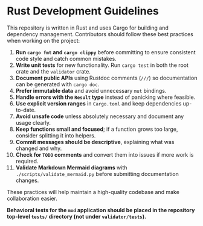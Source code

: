 # Rust Development Guidelines

This repository is written in Rust and uses Cargo for building and dependency management. Contributors should follow these best practices when working on the project:

1. **Run `cargo fmt` and `cargo clippy`** before committing to ensure consistent code style and catch common mistakes.
2. **Write unit tests** for new functionality. Run `cargo test` in both the root crate and the `validator` crate.
3. **Document public APIs** using Rustdoc comments (`///`) so documentation can be generated with `cargo doc`.
4. **Prefer immutable data** and avoid unnecessary `mut` bindings.
5. **Handle errors with the `Result` type** instead of panicking where feasible.
6. **Use explicit version ranges** in `Cargo.toml` and keep dependencies up-to-date.
7. **Avoid unsafe code** unless absolutely necessary and document any usage clearly.
8. **Keep functions small and focused**; if a function grows too large, consider splitting it into helpers.
9. **Commit messages should be descriptive**, explaining what was changed and why.
10. **Check for `TODO` comments** and convert them into issues if more work is required.
11. **Validate Markdown Mermaid diagrams** with `./scripts/validate_mermaid.py` before submitting documentation changes.

These practices will help maintain a high-quality codebase and make collaboration easier.

**Behavioral tests for the `mxd` application should be placed in the repository
top-level `tests/` directory (not under `validator/tests`).**
